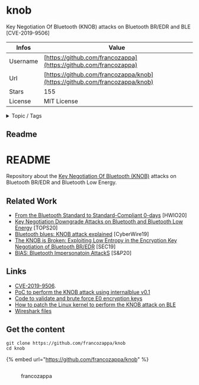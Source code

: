 # knob

Key Negotiation Of Bluetooth (KNOB) attacks on Bluetooth BR/EDR and BLE  [CVE-2019-9506]

| Infos    | Value                                                              |
| -------- | -------------------------------------------------------------------|
| Username | [https://github.com/francozappa](https://github.com/francozappa) |
| Url      | [https://github.com/francozappa/knob](https://github.com/francozappa/knob)                                               |
| Stars    | 155                                                          |
| License  | MIT License                                                        |

<details>

<summary>Topic / Tags</summary>

* ble* bluetooth* encryption* entropy* knob* knobattack* lmp* security* wireless

</details>

## Readme

# README

Repository about the [Key Negotiation Of Bluetooth (KNOB)](https://knobattack.com/) attacks on Bluetooth BR/EDR and Bluetooth Low Energy.

## Related Work

* [From the Bluetooth Standard to Standard-Compliant 0-days](https://francozappa.github.io/talk/hwio20/talk/) [HWIO20]
* [Key Negotiation Downgrade Attacks on Bluetooth and Bluetooth Low Energy](https://francozappa.github.io/publication/knob-ble/) [TOPS20]
* [Bluetooth blues: KNOB attack explained](https://francozappa.github.io/talk/cyberwire-knob/talk/) [CyberWire19]
* [The KNOB is Broken: Exploiting Low Entropy in the Encryption Key Negotiation of Bluetooth BR/EDR](https://francozappa.github.io/publication/knob/) [SEC19]
* [BIAS: Bluetooth Impersonatoin AttackS](https://francozappa.github.io/publication/bias/) [S&P20]

## Links

* [CVE-2019-9506](https://www.kb.cert.org/vuls/id/918987/).
* [PoC to perform the KNOB attack using internalblue v0.1](https://github.com/francozappa/knob/tree/master/poc-internalblue)
* [Code to validate and brute force E0 encryption keys](https://github.com/francozappa/knob/tree/master/e0)
* [How to patch the Linux kernel to perform the KNOB attack on BLE ](https://github.com/francozappa/knob/tree/master/ble)
* [Wireshark files](https://github.com/francozappa/knob/tree/master/wireshark)





## Get the content

```
git clone https://github.com/francozappa/knob
cd knob
```

{% embed url="https://github.com/francozappa/knob" %}

<figure><img src="https://avatars.githubusercontent.com/u/4628017?v=4" alt=""><figcaption><p>francozappa</p></figcaption></figure>
